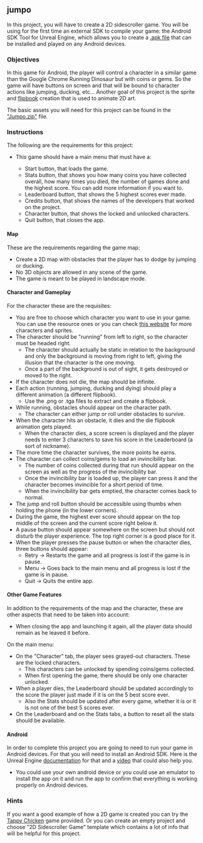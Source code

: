 ## jumpo

In this project, you will have to create a 2D sidescroller game. You will be using for the first time an external SDK to compile your game: the Android SDK Tool for Unreal Engine, which allows you to create a [.apk file](https://fileinfo.com/extension/apk) that can be installed and played on any Android devices.

### Objectives

In this game for Android, the player will control a character in a similar game than the Google Chrome Running Dinosaur but with coins or gems. So the game will have buttons on screen and that will be bound to character actions like jumping, ducking, etc... Another goal of this project is the sprite and [flipbook](https://docs.unrealengine.com/en-US/AnimatingObjects/Paper2D/Flipbooks/index.html) creation that is used to animate 2D art.

The basic assets you will need for this project can be found in the ["Jumpo.zip"](https://assets.01-edu.org/Unreal-Engine-Projects/Jumpo/Jumpo.zip) file.

### Instructions

The following are the requirements for this project:

- This game should have a main menu that must have a:

  - Start button, that loads the game.
  - Stats button, that shows you how many coins you have collected overall, how many times you died, the number of games done and the highest score. You can add more information if you want to.
  - Leaderboard button, that shows the 5 highest scores ever made.
  - Credits button, that shows the names of the developers that worked on the project.
  - Character button, that shows the locked and unlocked characters.
  - Quit button, that closes the app.

#### Map

These are the requirements regarding the game map:

- Create a 2D map with obstacles that the player has to dodge by jumping or ducking.
- No 3D objects are allowed in any scene of the game.
- The game is meant to be played in landscape mode.

#### Character and Gameplay

For the character these are the requisites:

- You are free to choose which character you want to use in your game. You can use the resource ones or you can check [this website](https://www.spriters-resource.com/) for more characters and sprites.
- The character should be "running" from left to right, so the character must be headed right.
  - The character should actually be static in relation to the background and only the background is moving from right to left, giving the illusion that the character is the one moving.
  - Once a part of the background is out of sight, it gets destroyed or moved to the right.
- If the character does not die, the map should be infinite.
- Each action (running, jumping, ducking and dying) should play a different animation (a different flipbook).
  - Use the .png or .tga files to extract and create a flipbook.
- While running, obstacles should appear on the character path.
  - The character can either jump or roll under obstacles to survive.
- When the character hits an obstacle, it dies and the die flipbook animation gets played.
  - When the character dies, a score screen is displayed and the player needs to enter 3 characters to save his score in the Leaderboard (a sort of nickname).
- The more time the character survives, the more points he earns.
- The character can collect coins/gems to load an invincibility bar.
  - The number of coins collected during that run should appear on the screen as well as the progress of the invincibility bar.
  - Once the invincibility bar is loaded up, the player can press it and the character becomes invincible for a short period of time.
  - When the invincibility bar gets emptied, the character comes back to normal.
- The jump and roll button should be accessible using thumbs when holding the phone (in the lower corners).
- During the game, the highest ever score should appear on the top middle of the screen and the current score right below it.
- A pause button should appear somewhere on the screen but should not disturb the player experience. The top right corner is a good place for it.
- When the player presses the pause button or when the character dies, three buttons should appear:
  - Retry -> Restarts the game and all progress is lost if the game is in pause.
  - Menu -> Goes back to the main menu and all progress is lost if the game is in pause.
  - Quit -> Quits the entire app.

#### Other Game Features

In addition to the requirements of the map and the character, these are other aspects that need to be taken into account:

- When closing the app and launching it again, all the player data should remain as he leaved it before.

On the main menu:

- On the "Character" tab, the player sees grayed-out characters. These are the locked characters.
  - This characters can be unlocked by spending coins/gems collected.
  - When first opening the game, there should be only one character unlocked.
- When a player dies, the Leaderboard should be updated accordingly to the score the player just made if it is on the 5 best score ever.
  - Also the Stats should be updated after every game, whether it is or it is not one of the best 5 scores ever.
- On the Leaderboard and on the Stats tabs, a button to reset all the stats should be available.

#### Android

In order to complete this project you are going to need to run your game in Android devices. For that you will need to install an Android SDK. Here is the Unreal Engine [documentation](https://docs.unrealengine.com/en-US/SharingAndReleasing/Mobile/Android/Setup/AndroidStudio/index.html) for that and a [video](https://www.youtube.com/watch?v=q-mAEnqZb0M) that could also help you.

- You could use your own android device or you could use an emulator to install the app on it and run the app to confirm that everything is working properly on Android devices.

### Hints

If you want a good example of how a 2D game is created you can try the [Tappy Chicken](https://assets.01-edu.org/Unreal-Engine-Projects/Jumpo/TappyChicken.zip) game provided. Or you can create an empty project and choose "2D Sidescroller Game" template which contains a lot of info that will be helpful for this project.
